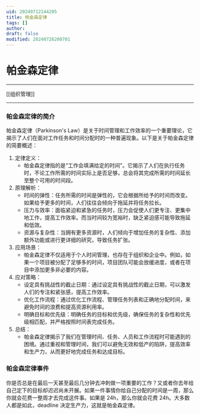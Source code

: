 ```yaml
---
uid: 20240712144205
title: 帕金森定律
tags: []
author: 
draft: false
modified: 20240726200701
---
```


# 帕金森定律

---

[[组织管理]]

---

### 帕金森定律的简介

帕金森定律（Parkinson's Law）是关于时间管理和工作效率的一个重要理论，它揭示了人们在面对工作任务和时间分配时的一种普遍现象。以下是关于帕金森定律的简要概述：

1. 定律定义：
    - 帕金森定律指的是“工作会填满给定的时间”。它揭示了人们在执行任务时，不论工作所需的时间实际上是否足够，总会将其完成所需的时间延长至整个可用的时间段。
2. 原理解析：
    - 时间的弹性：任务所需的时间是弹性的，它会根据所给予的时间而改变。如果给予更多的时间，人们往往会倾向于拖延并将任务拉长。
    - 压力与效率：面临紧迫和紧急的任务时，压力会促使人们更专注、更集中地工作，提高工作效率。而当时间较为宽裕时，缺乏紧迫感可能导致拖延和低效。
    - 资源与复杂性：当拥有更多资源时，人们倾向于增加任务的复杂性、添加额外功能或进行更详细的研究，导致任务扩张。
3. 应用场景：
    - 帕金森定律不仅适用于个人时间管理，也存在于组织和企业中。例如，如果一个项目被分配了足够多的时间，项目团队可能会放缓进度，或者在项目中添加更多非必要的内容。
4. 应对策略：
    - 设定具有挑战性的截止日期：通过设定具有挑战性的截止日期，可以激发人们的专注和紧张感，提高工作效率。
    - 优化工作流程：通过优化工作流程、管理任务列表和正确地分配时间，来避免时间的浪费和提高资源利用率。
    - 明确目标和优先级：明确任务的目标和优先级，确保任务的复杂性和优先级相匹配，并严格按照时间表完成任务。
5. 总结：
    - 帕金森定律揭示了我们在管理时间、任务、人员和工作流程时可能遇到的困境。通过重视和管理时间，我们可以避免无效和低产的陷阱，提高效率和生产力，从而更好地完成任务和达成目标。

### 帕金森定律事件

你是否总是在最后一天甚至最后几分钟去冲刺做一项重要的工作？又或者你去年给自己定下的目标却迟迟尚未开展。如果一件事情你给自己分配的时间是一周，那么你就会花费一整周才去完成这件事。如果是 24h，那么你就会花费 24h。大多数人都是如此，deadline 决定生产力，这就是帕金森定律。
